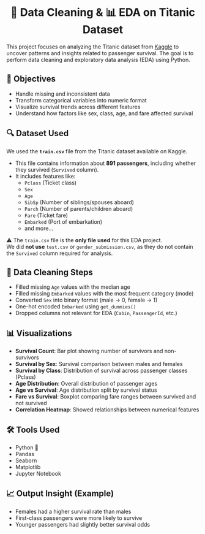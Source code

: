 <h1 align="center"> 🧼 Data Cleaning & 📊 EDA on Titanic Dataset </h1>


This project focuses on analyzing the Titanic dataset from [Kaggle](https://www.kaggle.com/competitions/titanic) to uncover patterns and insights related to passenger survival. The goal is to perform data cleaning and exploratory data analysis (EDA) using Python.


## 📌 Objectives

- Handle missing and inconsistent data
- Transform categorical variables into numeric format
- Visualize survival trends across different features
- Understand how factors like sex, class, age, and fare affected survival


## 🔍 Dataset Used

We used the **`train.csv`** file from the Titanic dataset available on Kaggle.

- This file contains information about **891 passengers**, including whether they survived (`Survived` column).
- It includes features like:
  - `Pclass` (Ticket class)
  - `Sex`
  - `Age`
  - `SibSp` (Number of siblings/spouses aboard)
  - `Parch` (Number of parents/children aboard)
  - `Fare` (Ticket fare)
  - `Embarked` (Port of embarkation)
  - and more...

⚠️ The `train.csv` file is the **only file used** for this EDA project.  
We did **not use** `test.csv` or `gender_submission.csv`, as they do not contain the `Survived` column required for analysis.


## 🧹 Data Cleaning Steps

- Filled missing `Age` values with the median age
- Filled missing `Embarked` values with the most frequent category (mode)
- Converted `Sex` into binary format (male → 0, female → 1)
- One-hot encoded `Embarked` using `get_dummies()`
- Dropped columns not relevant for EDA (`Cabin`, `PassengerId`, etc.)


## 📊 Visualizations

- **Survival Count**: Bar plot showing number of survivors and non-survivors
- **Survival by Sex**: Survival comparison between males and females
- **Survival by Class**: Distribution of survival across passenger classes (Pclass)
- **Age Distribution**: Overall distribution of passenger ages
- **Age vs Survival**: Age distribution split by survival status
- **Fare vs Survival**: Boxplot comparing fare ranges between survived and not survived
- **Correlation Heatmap**: Showed relationships between numerical features


## 🛠 Tools Used

- Python 🐍
- Pandas
- Seaborn
- Matplotlib
- Jupyter Notebook


## 📈 Output Insight (Example)

- Females had a higher survival rate than males
- First-class passengers were more likely to survive
- Younger passengers had slightly better survival odds

